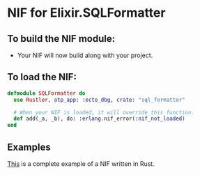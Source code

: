 # NIF for Elixir.SQLFormatter

## To build the NIF module:

- Your NIF will now build along with your project.

## To load the NIF:

```elixir
defmodule SQLFormatter do
  use Rustler, otp_app: :ecto_dbg, crate: "sql_formatter"

  # When your NIF is loaded, it will override this function.
  def add(_a, _b), do: :erlang.nif_error(:nif_not_loaded)
end
```

## Examples

[This](https://github.com/rusterlium/NifIo) is a complete example of a NIF written in Rust.
